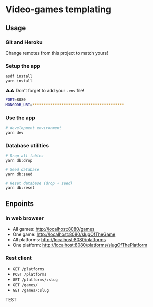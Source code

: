 # Video-games templating

## Usage

### Git and Heroku

Change remotes from this project to match yours!

### Setup the app

```bash
asdf install
yarn install
```

⚠️⚠️ Don't forget to add your `.env` file!

```bash
PORT=8080
MONGODB_URI=*****************************************
```

### Use the app

```bash
# development environment
yarn dev
```

### Database utilities

```bash
# Drop all tables
yarn db:drop

# Seed database
yarn db:seed

# Reset database (drop + seed)
yarn db:reset
```

## Enpoints

### In web browser

- All games: [http://localhost:8080/games](http://localhost:8080/games)
- One game: [http://localhost:8080/slugOfTheGame](http://localhost:8080/games/slugOfTheGame)
- All platforms: [http://localhost:8080/platforms](http://localhost:8080/platforms)
- One platform: [http://localhost:8080/platforms/slugOfThePlatform](http://localhost:8080/platforms/slugOfThePlatform)

### Rest client

- `GET /platforms`
- `POST /platforms`
- `GET /platforms/:slug`
- `GET /games/`
- `GET /games/:slug`

TEST
